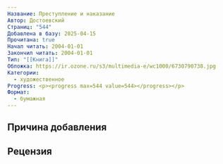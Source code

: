 ```yaml
---
Название: Преступление и наказание
Автор: Достоевский
Страниц: "544"
Добавлена в базу: 2025-04-15
Прочитана: true
Начал читать: 2004-01-01
Закончил читать: 2004-01-01
Тип: "[[Книга]]"
Обложка: https://ir.ozone.ru/s3/multimedia-e/wc1000/6730790738.jpg
Категории:
  - художественное
Progress: <p><progress max=544 value=544></progress></p>
Формат:
  - бумажная
---
```

## Причина добавления


## Рецензия

